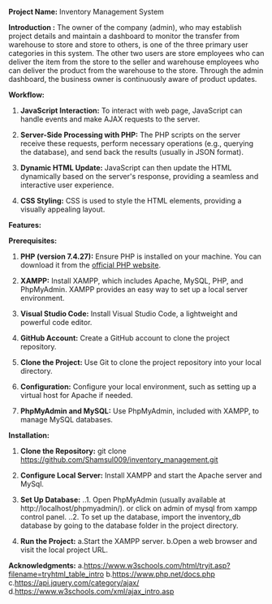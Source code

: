 **Project Name:** Inventory Management System

**Introduction :** The owner of the company (admin), who may establish project details and maintain a dashboard to monitor the transfer from warehouse to store and store to others, is one of the three primary user categories in this system. The other two users are store employees who can deliver the item from the store to the seller and warehouse employees who can deliver the product from the warehouse to the store. Through the admin dashboard, the business owner is continuously aware of product updates.

**Workflow:**
1. **JavaScript Interaction:** 
    To interact with web page, JavaScript can handle events and make AJAX requests to the server.

2. **Server-Side Processing with PHP:**
    The PHP scripts on the server receive these requests, perform necessary operations (e.g., querying the database), and send back the results (usually in JSON format).

3. **Dynamic HTML Update:** 
JavaScript can then update the HTML dynamically based on the server's response, providing a seamless and interactive user experience.

4. **CSS Styling:** 
CSS is used to style the HTML elements, providing a visually appealing layout.


**Features:**
    

**Prerequisites:**

1. **PHP (version 7.4.27):**
   Ensure PHP is installed on your machine. You can download it from the [official PHP website](https://www.php.net/downloads.php).

2. **XAMPP:**
   Install XAMPP, which includes Apache, MySQL, PHP, and PhpMyAdmin. XAMPP provides an easy way to set up a local server environment.

3. **Visual Studio Code:**
   Install Visual Studio Code, a lightweight and powerful code editor.

4. **GitHub Account:**
   Create a GitHub account to clone the project repository.

5. **Clone the Project:**
   Use Git to clone the project repository into your local directory.

6. **Configuration:**
   Configure your local environment, such as setting up a virtual host for Apache if needed.

7. **PhpMyAdmin and MySQL:**
   Use PhpMyAdmin, included with XAMPP, to manage MySQL databases.


**Installation:**

1. **Clone the Repository:** 
git clone https://github.com/Shamsul009/inventory_management.git
    
2. **Configure Local Server:** 
Install XAMPP and start the Apache server and MySql.

3. **Set Up Database:**
    ..1. Open PhpMyAdmin (usually available at http://localhost/phpmyadmin/). or click on admin of mysql from xampp control panel.
    ..2. To set up the database, import the inventory_db database by going to the database folder in the project directory.

4. **Run the Project:**
   a.Start the XAMPP server.
   b.Open a web browser and visit the local project URL.

**Acknowledgments:**
a.https://www.w3schools.com/html/tryit.asp?filename=tryhtml_table_intro
b.https://www.php.net/docs.php
c.https://api.jquery.com/category/ajax/
d.https://www.w3schools.com/xml/ajax_intro.asp

